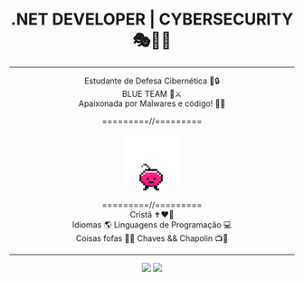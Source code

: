 <div align="center">
 
#  .NET DEVELOPER | CYBERSECURITY 🎭👩‍💻
 <hr>
 
 Estudante de Defesa Cibernética 👀🔒 </br>
 BLUE TEAM 💙⚔️ </br>
 Apaixonada por Malwares e código! 👾🧩</br>

=========//=========
 
  <img align="center" src="coisito.gif" alt="uma cerejinha pulante chamada coisito.Eu que fiz." height="100em">
  </br></br>
=========//=========</br>
 Cristã ✝️❤️🙏</br>
 Idiomas 🌎 Linguagens de Programação 💻 </br>
 Coisas fofas 🌸🐶 Chaves && Chapolin 📺🥸</br>

 
 <hr>
 
 <img height="140em" src="https://github-readme-stats.vercel.app/api?username=pampzrd&show_icons=true&theme=rose"/> <img height="140em" src="https://github-readme-stats.vercel.app/api/top-langs/?username=pampzrd&layout=compact&theme=rose"/>

</div>
